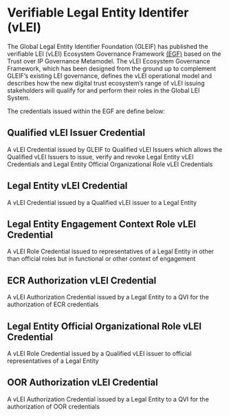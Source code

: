 # Verifiable Legal Entity Identifer (vLEI)

The Global Legal Entity Identifier Foundation (GLEIF) has published the verifiable LEI (vLEI) Ecosystem Governance Framework [(EGF)](https://www.gleif.org/en/vlei/introducing-the-vlei-ecosystem-governance-framework) based on the Trust over IP Governance Metamodel. The vLEI Ecosystem Governance Framework, which has been designed from the ground up to complement GLEIF’s existing LEI governance, defines the vLEI operational model and describes how the new digital trust ecosystem’s range of vLEI issuing stakeholders will qualify for and perform their roles in the Global LEI System.

The credentials issued within the EGF are define below:

## Qualified vLEI Issuer Credential

A vLEI Credential issued by GLEIF to Qualified vLEI Issuers which allows the Qualified vLEI Issuers to issue, verify and revoke Legal Entity vLEI Credentials and Legal Entity Official Organizational Role vLEI Credentials

## Legal Entity vLEI Credential

A vLEI Credential issued by a Qualified vLEI issuer to a Legal Entity

## Legal Entity Engagement Context Role vLEI Credential

A vLEI Role Credential issued to representatives of a Legal Entity in other than official roles but in functional or other context of engagement

## ECR Authorization vLEI Credential

A vLEI Authorization Credential issued by a Legal Entity to a QVI for the authorization of ECR credentials

## Legal Entity Official Organizational Role vLEI Credential

A vLEI Role Credential issued by a Qualified vLEI issuer to official representatives of a Legal Entity

## OOR Authorization vLEI Credential

A vLEI Authorization Credential issued by a Legal Entity to a QVI for the authorization of OOR credentials
